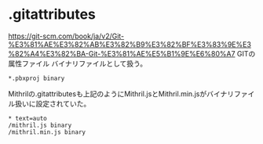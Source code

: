 # .gitattributes
https://git-scm.com/book/ja/v2/Git-%E3%81%AE%E3%82%AB%E3%82%B9%E3%82%BF%E3%83%9E%E3%82%A4%E3%82%BA-Git-%E3%81%AE%E5%B1%9E%E6%80%A7
GITの属性ファイル
バイナリファイルとして扱う。  
```例
*.pbxproj binary
````
Mithrilの.gitattributesも上記のようにMithril.jsとMithril.min.jsがバイナリファイル扱いに設定されていた。  

```
* text=auto
/mithril.js binary
/mithril.min.js binary
```